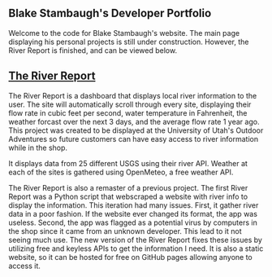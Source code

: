 ## Blake Stambaugh's Developer Portfolio
Welcome to the code for Blake Stambaugh's website. The main page displaying his personal projects is still under construction. However, the River Report is finished, and can be viewed below.

## [The River Report](https://yumm13.github.io/blake-stambaugh-dev/river-report)
The River Report is a dashboard that displays local river information to the user. The site will automatically scroll through every site, displaying their flow rate in cubic feet per second, water temperature in Fahrenheit, the weather forcast over the next 3 days, and the average flow rate 1 year ago. This project was created to be displayed at the University of Utah's Outdoor Adventures so future customers can have easy access to river information while in the shop.

It displays data from 25 different USGS using their river API. Weather at each of the sites is gathered using OpenMeteo, a free weather API. 

The River Report is also a remaster of a previous project. The first River Report was a Python script that webscraped a website with river info to display the information. This iteration had many issues. First, it gather river data in a poor fashion. If the website ever changed its format, the app was useless. Second, the app was flagged as a potential virus by computers in the shop since it came from an unknown developer. This lead to it not seeing much use. The new version of the River Report fixes these issues by utilizing free and keyless APIs to get the information I need. It is also a static website, so it can be hosted for free on GitHub pages allowing anyone to access it.

